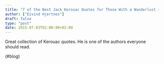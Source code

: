 ```yaml
---
title: "7 of the Best Jack Kerouac Quotes for Those With a Wanderlust – Wordables"
author: ["Eivind Hjertnes"]
draft: false
type: "post"
date: 2015-07-03T02:00:00+02:00
---
```


Great collection of Kerouac quotes. He is one of the authors everyone
should read.

(#blog)

